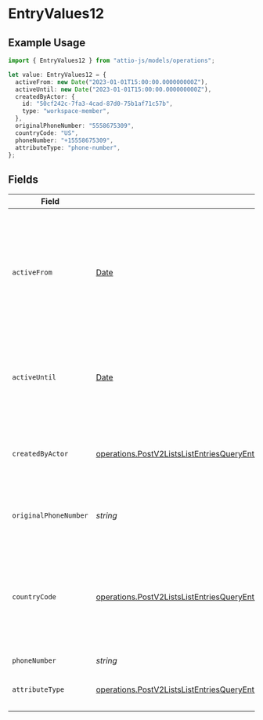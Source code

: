 # EntryValues12

## Example Usage

```typescript
import { EntryValues12 } from "attio-js/models/operations";

let value: EntryValues12 = {
  activeFrom: new Date("2023-01-01T15:00:00.000000000Z"),
  activeUntil: new Date("2023-01-01T15:00:00.000000000Z"),
  createdByActor: {
    id: "50cf242c-7fa3-4cad-87d0-75b1af71c57b",
    type: "workspace-member",
  },
  originalPhoneNumber: "5558675309",
  countryCode: "US",
  phoneNumber: "+15558675309",
  attributeType: "phone-number",
};
```

## Fields

| Field                                                                                                                                                                                                                                                    | Type                                                                                                                                                                                                                                                     | Required                                                                                                                                                                                                                                                 | Description                                                                                                                                                                                                                                              | Example                                                                                                                                                                                                                                                  |
| -------------------------------------------------------------------------------------------------------------------------------------------------------------------------------------------------------------------------------------------------------- | -------------------------------------------------------------------------------------------------------------------------------------------------------------------------------------------------------------------------------------------------------- | -------------------------------------------------------------------------------------------------------------------------------------------------------------------------------------------------------------------------------------------------------- | -------------------------------------------------------------------------------------------------------------------------------------------------------------------------------------------------------------------------------------------------------- | -------------------------------------------------------------------------------------------------------------------------------------------------------------------------------------------------------------------------------------------------------- |
| `activeFrom`                                                                                                                                                                                                                                             | [Date](https://developer.mozilla.org/en-US/docs/Web/JavaScript/Reference/Global_Objects/Date)                                                                                                                                                            | :heavy_check_mark:                                                                                                                                                                                                                                       | The point in time at which this value was made "active". `active_from` can be considered roughly analogous to `created_at`.                                                                                                                              | 2023-01-01T15:00:00.000000000Z                                                                                                                                                                                                                           |
| `activeUntil`                                                                                                                                                                                                                                            | [Date](https://developer.mozilla.org/en-US/docs/Web/JavaScript/Reference/Global_Objects/Date)                                                                                                                                                            | :heavy_check_mark:                                                                                                                                                                                                                                       | The point in time at which this value was deactivated. If `null`, the value is active.                                                                                                                                                                   | 2023-01-01T15:00:00.000000000Z                                                                                                                                                                                                                           |
| `createdByActor`                                                                                                                                                                                                                                         | [operations.PostV2ListsListEntriesQueryEntryValuesEntriesResponse200ApplicationJSONResponseBodyData12CreatedByActor](../../models/operations/postv2listslistentriesqueryentryvaluesentriesresponse200applicationjsonresponsebodydata12createdbyactor.md) | :heavy_check_mark:                                                                                                                                                                                                                                       | The actor that created this value.                                                                                                                                                                                                                       | {<br/>"type": "workspace-member",<br/>"id": "50cf242c-7fa3-4cad-87d0-75b1af71c57b"<br/>}                                                                                                                                                                 |
| `originalPhoneNumber`                                                                                                                                                                                                                                    | *string*                                                                                                                                                                                                                                                 | :heavy_check_mark:                                                                                                                                                                                                                                       | The raw, original phone number, as inputted.                                                                                                                                                                                                             | 5558675309                                                                                                                                                                                                                                               |
| `countryCode`                                                                                                                                                                                                                                            | [operations.PostV2ListsListEntriesQueryEntryValuesCountryCode](../../models/operations/postv2listslistentriesqueryentryvaluescountrycode.md)                                                                                                             | :heavy_check_mark:                                                                                                                                                                                                                                       | The ISO 3166-1 alpha-2 country code representing the country that this phone number belongs to.                                                                                                                                                          | US                                                                                                                                                                                                                                                       |
| `phoneNumber`                                                                                                                                                                                                                                            | *string*                                                                                                                                                                                                                                                 | :heavy_check_mark:                                                                                                                                                                                                                                       | N/A                                                                                                                                                                                                                                                      | +15558675309                                                                                                                                                                                                                                             |
| `attributeType`                                                                                                                                                                                                                                          | [operations.PostV2ListsListEntriesQueryEntryValuesEntriesResponse200ApplicationJSONResponseBodyData12AttributeType](../../models/operations/postv2listslistentriesqueryentryvaluesentriesresponse200applicationjsonresponsebodydata12attributetype.md)   | :heavy_check_mark:                                                                                                                                                                                                                                       | The attribute type of the value.                                                                                                                                                                                                                         | phone-number                                                                                                                                                                                                                                             |